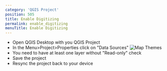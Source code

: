 ```yaml
---
category: 'QGIS Project'
position: 505
title: Enable Digitizing
permalink: enable_digitizing
menuTitle: Enable Digitizing
---
```

<!--- IMPORTANT: This permlink is referenced from InputApp -->

- Open QGIS Desktop with you QGIS Project 
- In the Menu>Project>Properties click on "Data Sources"
![Map Themes](../images/qgis_data_sources.png)
- You need to have at least one layer without "Read-only" check
- Save the project 
- Resync the project back to your device

